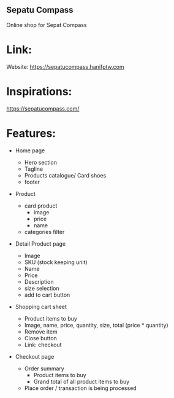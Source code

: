 ## Sepatu Compass

Online shop for Sepat Compass

# Link:

Website: https://sepatucompass.hanifptw.com

# Inspirations:

https://sepatucompass.com/

# Features:

- Home page

  - Hero section
  - Tagline
  - Products catalogue/ Card shoes
  - footer

- Product

  - card product
    - image
    - price
    - name
  - categories filter

- Detail Product page

  - Image
  - SKU (stock keeping unit)
  - Name
  - Price
  - Description
  - size selection
  - add to cart button

- Shopping cart sheet

  - Product items to buy
  - Image, name, price, quantity, size, total (price \* quantity)
  - Remove item
  - Close button
  - Link: checkout

- Checkout page
  - Order summary
    - Product items to buy
    - Grand total of all product items to buy
  - Place order / transaction is being processed
